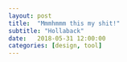 ```yaml
---
layout: post
title:  "Mmmhmmm this my shit!"
subtitle: "Hollaback"
date:   2018-05-31 12:00:00
categories: [design, tool]
---
```

